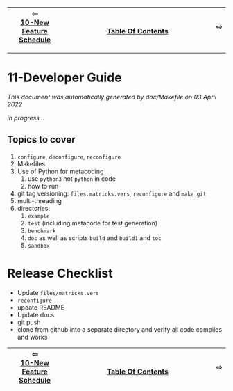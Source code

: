 
| ⇦ <br />[10-New Feature Schedule](feature-schedule.md)  | <br />[Table Of Contents](../README.md)<br /> <img width=1000/> | ⇨ <br />   |
| ----------- | ----------- | ----------- |


-------------------------

# 11-Developer Guide

_This document was automatically generated by doc/Makefile on 03 April 2022_


*in progress...*

## Topics to cover

1. ```configure```, ```deconfigure```, ```reconfigure```
3. Makefiles
4. Use of Python for metacoding
   1. use `python3` not `python` in code
   2. how to run
6. git tag versioning: ```files.matricks.vers```, ```reconfigure``` and ```make git```
7. multi-threading
8. directories:
   1. ```example```
   1. ```test``` (including metacode for test generation)
   1. ```benchmark```
   1. ```doc``` as well as scripts ```build``` and ```build1``` and ```toc```
   1. ```sandbox```

# Release Checklist

* Update `files/matricks.vers`
* `reconfigure`
* update README
* Update docs
* git push
* clone from github into a separate directory and verify all code compiles and works

| ⇦ <br />[10-New Feature Schedule](feature-schedule.md)  | <br />[Table Of Contents](../README.md)<br /> <img width=1000/> | ⇨ <br />   |
| ----------- | ----------- | ----------- |
